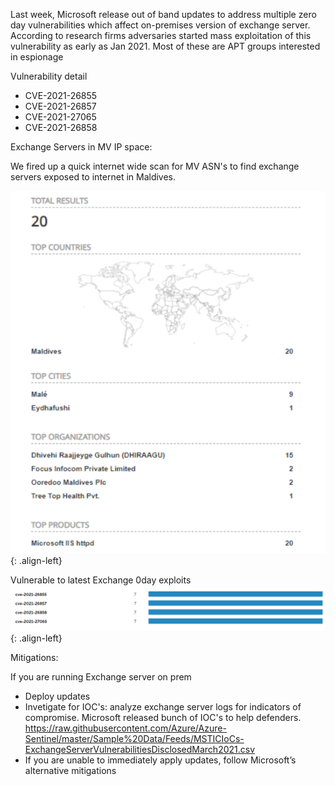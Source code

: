 Last week, Microsoft release out of band updates to address multiple zero day vulnerabilities which affect on-premises version of exchange server. According to research firms adversaries started mass exploitation of this vulnerability as early as Jan 2021. Most of these are APT groups interested in espionage

Vulnerability detail

- CVE-2021-26855
- CVE-2021-26857
- CVE-2021-27065
- CVE-2021-26858

Exchange Servers in MV IP space:

We fired up a quick internet wide scan for MV ASN's to find exchange servers exposed to internet in Maldives. 

![source-01](/img/enu16111111.PNG){: .align-left}

Vulnerable to latest Exchange 0day exploits
![source-01](/img/enu161111112.PNG){: .align-left}

Mitigations:

If you are running Exchange server on prem 
- Deploy updates
- Invetigate for IOC's: analyze exchange server logs for indicators of compromise. Microsoft released bunch of IOC's to help defenders. https://raw.githubusercontent.com/Azure/Azure-Sentinel/master/Sample%20Data/Feeds/MSTICIoCs-ExchangeServerVulnerabilitiesDisclosedMarch2021.csv
- If you are unable to immediately apply updates, follow Microsoft’s alternative mitigations


